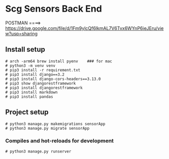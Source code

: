 # Scg Sensors Back End

POSTMAN ====>  https://drive.google.com/file/d/1Fm9ylcQf6IkmAL7V6Tvx6WYnP6ieJEru/view?usp=sharing


## Install setup

```
# arch -arm64 brew install pyenv    ### for mac
# python3 -m venv venv   
# pip3 install -r requirement.txt     
# pip3 install django==3.2 
# pip3 install django-cors-headers==3.13.0
# pip3 show djangorestframework    
# pip3 install djangorestframework        
# pip3 install markdown  
# pip3 install pandas

```

## Project setup

```
# python3 manage.py makemigrations sensorApp
# python3 manage.py migrate sensorApp  
```

### Compiles and hot-reloads for development

```
# python3 manage.py runserver

```


